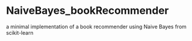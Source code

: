 # NaiveBayes_bookRecommender
a minimal implementation of a book recommender using Naive Bayes from scikit-learn 
